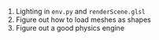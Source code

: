 1. Lighting in `env.py` and `renderScene.glsl`
2. Figure out how to load meshes as shapes
3. Figure out a good physics engine
